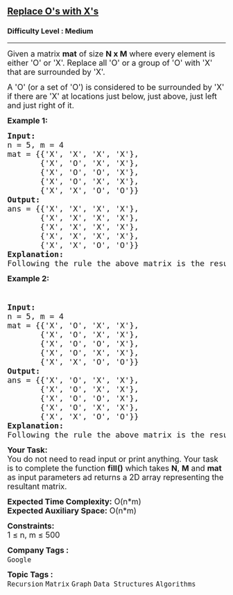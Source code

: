 <h2><a href="https://www.geeksforgeeks.org/problems/replace-os-with-xs0052/1?page=3&difficulty=Medium&status=unsolved&sortBy=submissions">Replace O's with X's</a></h2><h3>Difficulty Level : Medium</h3><hr><div class="problems_problem_content__Xm_eO" style="user-select: auto;"><p style="user-select: auto;"><span style="font-size: 18px; user-select: auto;">Given a matrix <strong style="user-select: auto;">mat</strong> of size <strong style="user-select: auto;">N x M</strong> where every element is either 'O' or 'X'. Replace all 'O' or a group of 'O' with 'X' that are surrounded by 'X'. </span></p>
<p style="user-select: auto;"><span style="font-size: 18px; user-select: auto;">A 'O' (or a set of 'O') is considered to be surrounded by 'X' if there are 'X' at locations just below, just above, just left and just right of it.</span></p>
<p style="user-select: auto;"><strong style="user-select: auto;"><span style="font-size: 18px; user-select: auto;">Example 1:</span></strong></p>
<pre style="user-select: auto;"><span style="font-size: 18px; user-select: auto;"><strong style="user-select: auto;">Input:</strong> <br style="user-select: auto;">n = 5, m = 4
mat = {{'X', 'X', 'X', 'X'}, 
&nbsp;      {'X', 'O', 'X', 'X'}, 
&nbsp;      {'X', 'O', 'O', 'X'}, 
&nbsp;      {'X', 'O', 'X', 'X'}, 
&nbsp;      {'X', 'X', 'O', 'O'}}
<strong style="user-select: auto;">Output:</strong> <br style="user-select: auto;">ans = {{'X', 'X', 'X', 'X'}, 
&nbsp;      {'X', 'X', 'X', 'X'}, 
&nbsp;      {'X', 'X', 'X', 'X'}, 
&nbsp;      {'X', 'X', 'X', 'X'}, 
&nbsp;      {'X', 'X', 'O', 'O'}}
<strong style="user-select: auto;">Explanation:</strong> <br style="user-select: auto;">Following the rule the above matrix is the resultant matrix. </span>
</pre>
<p style="user-select: auto;"><strong style="user-select: auto;"><span style="font-size: 18px; user-select: auto;">Example 2:</span></strong></p>
<p style="user-select: auto;">&nbsp;</p>
<pre style="user-select: auto;"><span style="font-size: 18px; user-select: auto;"><strong style="user-select: auto;">Input:</strong> <br style="user-select: auto;">n = 5, m = 4
mat = {{'X', 'O', 'X', 'X'}, 
&nbsp;      {'X', 'O', 'X', 'X'}, 
&nbsp;      {'X', 'O', 'O', 'X'}, 
&nbsp;      {'X', 'O', 'X', 'X'}, 
&nbsp;      {'X', 'X', 'O', 'O'}}
<strong style="user-select: auto;">Output:</strong> <br style="user-select: auto;">ans = {{'X', 'O', 'X', 'X'}, 
&nbsp;      {'X', 'O', 'X', 'X'}, 
&nbsp;      {'X', 'O', 'O', 'X'}, 
&nbsp;      {'X', 'O', 'X', 'X'}, 
&nbsp;      {'X', 'X', 'O', 'O'}}
<strong style="user-select: auto;">Explanation:</strong> <br style="user-select: auto;">Following the rule the above matrix is the resultant matrix.</span></pre>
<p style="user-select: auto;"><span style="font-size: 18px; user-select: auto;"><strong style="user-select: auto;">Your Task:</strong><br style="user-select: auto;">You do not need to read input or print anything. Your task is to complete the function <strong style="user-select: auto;">fill()</strong> which takes <strong style="user-select: auto;">N</strong>, <strong style="user-select: auto;">M</strong> and <strong style="user-select: auto;">mat</strong> as input parameters ad returns a 2D array representing the resultant matrix.</span></p>
<p style="user-select: auto;"><span style="font-size: 18px; user-select: auto;"><strong style="user-select: auto;">Expected Time Complexity:</strong> O(n*m)<br style="user-select: auto;"><strong style="user-select: auto;">Expected Auxiliary Space:</strong> O(n*m)</span></p>
<p style="user-select: auto;"><span style="font-size: 18px; user-select: auto;"><strong style="user-select: auto;">Constraints:</strong><br style="user-select: auto;">1 ≤ n, m ≤ 500</span></p></div><p><span style=font-size:18px><strong>Company Tags : </strong><br><code>Google</code>&nbsp;<br><p><span style=font-size:18px><strong>Topic Tags : </strong><br><code>Recursion</code>&nbsp;<code>Matrix</code>&nbsp;<code>Graph</code>&nbsp;<code>Data Structures</code>&nbsp;<code>Algorithms</code>&nbsp;